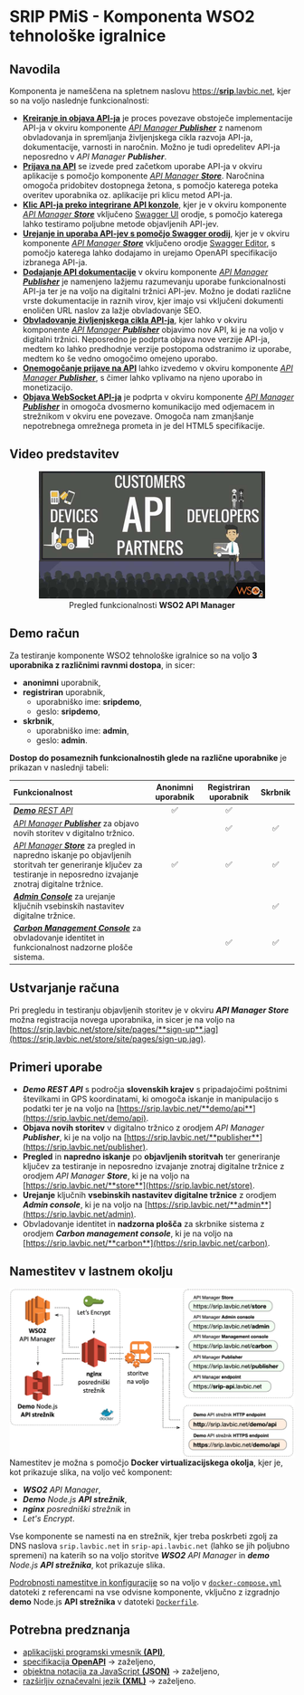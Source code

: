 # SRIP PMiS - Komponenta WSO2 tehnološke igralnice


## Navodila

Komponenta je nameščena na spletnem naslovu [https://**srip**.lavbic.net](https://srip.lavbic.net), kjer so na voljo naslednje funkcionalnosti:

* [**Kreiranje in objava API-ja**](https://docs.wso2.com/display/AM210/Create+and+Publish+an+API) je proces povezave obstoječe implementacije API-ja v okviru komponente [_API Manager **Publisher**_](https://srip.lavbic.net/publisher) z namenom obvladovanja in spremljanja življenjskega cikla razvoja API-ja, dokumentacije, varnosti in naročnin. Možno je tudi opredelitev API-ja neposredno v _API Manager **Publisher**_.
* [**Prijava na API**](https://docs.wso2.com/display/AM260/Subscribe+to+an+API) se izvede pred začetkom uporabe API-ja v okviru aplikacije s pomočjo komponente [_API Manager **Store**_](https://srip.lavbic.net/publisher). Naročnina omogoča pridobitev dostopnega žetona, s pomočjo katerega poteka overitev uporabnika oz. aplikacije pri klicu metod API-ja.
* [**Klic API-ja preko integrirane API konzole**](https://docs.wso2.com/display/AM260/Invoke+an+API+using+the+Integrated+API+Console), kjer je v okviru komponente [_API Manager **Store**_](https://srip.lavbic.net/publisher) vključeno [Swagger UI](https://swagger.io/tools/swagger-ui/) orodje, s pomočjo katerega lahko testiramo poljubne metode objavljenih API-jev.
* [**Urejanje in uporaba API-jev s pomočjo Swagger orodij**](https://docs.wso2.com/display/AM260/Edit+and+Consume+APIs+using+Swagger+Tools), kjer je v okviru komponente [_API Manager **Store**_](https://srip.lavbic.net/publisher) vključeno orodje [Swagger Editor](https://editor.swagger.io/), s pomočjo katerega lahko dodajamo in urejamo OpenAPI specifikacijo izbranega API-ja.
* [**Dodajanje API dokumentacije**](https://docs.wso2.com/display/AM260/Add+API+Documentation+In-line%2C+using+a+URL+or+a+File) v okviru komponente [_API Manager **Publisher**_](https://srip.lavbic.net/publisher) je namenjeno lažjemu razumevanju uporabe funkcionalnosti API-ja ter je na voljo na digitalni tržnici API-jev. Možno je dodati različne vrste dokumentacije in raznih virov, kjer imajo vsi vključeni dokumenti enoličen URL naslov za lažje obvladovanje SEO.
* [**Obvladovanje življenjskega cikla API-ja**](https://docs.wso2.com/display/AM260/Publish+the+New+Version+and+Deprecate+the+Old), kjer lahko v okviru komponente [_API Manager **Publisher**_](https://srip.lavbic.net/publisher) objavimo nov API, ki je na voljo v digitalni tržnici. Neposredno je podprta objava nove verzije API-ja, medtem ko lahko predhodnje verzije postopoma odstranimo iz uporabe, medtem ko še vedno omogočimo omejeno uporabo.
* [**Onemogočanje prijave na API**](https://docs.wso2.com/display/AM260/Block+Subscription+to+an+API) lahko izvedemo v okviru komponente [_API Manager **Publisher**_](https://srip.lavbic.net/publisher), s čimer lahko vplivamo na njeno uporabo in monetizacijo.
* [**Objava WebSocket API-ja**](https://docs.wso2.com/display/AM260/Create+a+WebSocket+API) je podprta v okviru komponente [_API Manager **Publisher**_](https://srip.lavbic.net/publisher) in omogoča dvosmerno komunikacijo med odjemacem in strežnikom v okviru ene povezave. Omogoča nam zmanjšanje nepotrebnega omrežnega prometa in je del HTML5 specifikacije.


## Video predstavitev

<p align="center">
  <a href="https://www.youtube.com/watch?v=VWTvWeLV5YA"><img width="400" src="docs/img/youtube-wso2-apim.jpg"></a>
  <br>Pregled funkcionalnosti <b>WSO2 API Manager</b>
</p>


## Demo račun

Za testiranje komponente WSO2 tehnološke igralnice so na voljo **3 uporabnika z različnimi ravnmi dostopa**, in sicer:

* **anonimni** uporabnik,
* **registriran** uporabnik,
  * uporabniško ime: **sripdemo**,
  * geslo: **sripdemo**,
* **skrbnik**,
  * uporabniško ime: **admin**,
  * geslo: **admin**.

**Dostop do posameznih funkcionalnostih glede na različne uporabnike** je prikazan v naslednji tabeli:

Funkcionalnost | Anonimni uporabnik | Registriran uporabnik | Skrbnik
:--------------|:------------------:|:---------------------:|:------:
[_**Demo** REST API_](https://srip.lavbic.net/demo/api) | :white_check_mark: | :white_check_mark: |
[_API Manager **Publisher**_](https://srip.lavbic.net/publisher) za objavo novih storitev v digitalno tržnico. | | :white_check_mark: | :white_check_mark:
[_API Manager **Store**_](https://srip.lavbic.net/publisher) za pregled in napredno iskanje po objavljenih storitvah ter generiranje ključev za testiranje in neposredno izvajanje znotraj digitalne tržnice. | :white_check_mark: | :white_check_mark: | :white_check_mark:
[_**Admin Console**_](https://srip.lavbic.net/admin) za urejanje ključnih vsebinskih nastavitev digitalne tržnice. | | | :white_check_mark:
[_**Carbon Management Console**_](https://srip.lavbic.net/carbon) za obvladovanje identitet in funkcionalnost nadzorne plošče sistema. | | :white_check_mark: | :white_check_mark:


## Ustvarjanje računa

Pri pregledu in testiranju objavljenih storitev je v okviru _**API Manager Store**_ možna registracija novega uporabnika, in sicer je na voljo na [https://srip.lavbic.net/store/site/pages/**sign-up**.jag](https://srip.lavbic.net/store/site/pages/sign-up.jag).


## Primeri uporabe

* _**Demo REST API**_ s področja **slovenskih krajev** s pripadajočimi poštnimi številkami in GPS koordinatami, ki omogoča iskanje in manipulacijo s podatki ter je na voljo na [https://srip.lavbic.net/**demo/api**](https://srip.lavbic.net/demo/api).
* **Objava novih storitev** v digitalno tržnico z orodjem _API Manager **Publisher**_, ki je na voljo na [https://srip.lavbic.net/**publisher**](https://srip.lavbic.net/publisher).
* **Pregled** in **napredno iskanje** po **objavljenih storitvah** ter generiranje ključev za testiranje in neposredno izvajanje znotraj digitalne tržnice z orodjem _API Manager **Store**_, ki je na voljo na [https://srip.lavbic.net/**store**](https://srip.lavbic.net/store).
* **Urejanje** ključnih **vsebinskih nastavitev digitalne tržnice** z orodjem _**Admin console**_, ki je na voljo na [https://srip.lavbic.net/**admin**](https://srip.lavbic.net/admin).
* Obvladovanje identitet in **nadzorna plošča** za skrbnike sistema z orodjem _**Carbon management console**_, ki je na voljo na [https://srip.lavbic.net/**carbon**](https://srip.lavbic.net/carbon).


## Namestitev v lastnem okolju

<img align="right" width="600" src="docs/img/arhitektura.png">

Namestitev je možna s pomočjo **Docker virtualizacijskega okolja**, kjer je, kot prikazuje slika, na voljo več komponent:

* _**WSO2** API Manager_,
* _**Demo** Node.js **API strežnik**_,
* _**nginx** posredniški strežnik_ in
* _Let's Encrypt_.

Vse komponente se namesti na en strežnik, kjer treba poskrbeti zgolj za DNS naslova `srip.lavbic.net` in `srip-api.lavbic.net` (lahko se jih poljubno spremeni) na katerih so na voljo storitve _**WSO2** API Manager_ in _**demo** Node.js **API strežnika**_, kot prikazuje slika.

[Podrobnosti namestitve in konfiguracije](/docker) so na voljo v [`docker-compose.yml`](/docker/docker-compose.yml) datoteki z referencami na vse odvisne komponente, vključno z izgradnjo **demo** Node.js **API strežnika** v datoteki [`Dockerfile`](/docker/data/node/Dockerfile).


## Potrebna predznanja

* [aplikacijski programski vmesnik **(API)**](https://en.wikipedia.org/wiki/Application_programming_interface),
* [specifikacija **OpenAPI**](https://swagger.io/specification) &rarr; zaželjeno,
* [objektna notacija za JavaScript **(JSON)**](https://en.wikipedia.org/wiki/JSON) &rarr; zaželjeno,
* [razširljiv označevalni jezik **(XML)**](https://en.wikipedia.org/wiki/XML) &rarr; zaželjeno.
